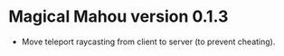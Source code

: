 # Magical Mahou version 0.1.3

* Move teleport raycasting from client to server (to prevent cheating).
